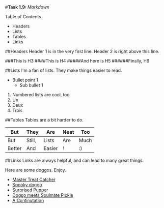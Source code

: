 #**Task 1.9:** *Markdown*



Table of Contents  
* Headers
* Lists
* Tables
* Links

##Headers
Header 1 is in the very first line. Header 2 is right above this line.

###This is H3
####This is H4
#####And here is H5
######Finally, H6

##Lists
I'm a fan of lists. They make things easier to read.
* Bullet point 1
  * Sub bullet 1
  
1. Numbered lists are cool, too
  2. Un
  3. Deux
  4. Trois
  
##Tables
Tables are a bit harder to do. 

But | They | Are | Neat | Too 
--- | --- | --- | --- | --- 
But | Still, | Lists | Are | Much
Better | And | Easier| ! | :)

##Links
Links are always helpful, and can lead to many great things.

Here are some doggos. Enjoy.

* [Master Treat Catcher](http://i.imgur.com/X5mEHdj.gifv)
* [Spooky doggo](http://i.imgur.com/229dEoi.gifv)
* [Surprised Pupper](http://i.imgur.com/5N8nYOp.gifv)
* [Doggo meets Soulmate Pickle](http://i.imgur.com/oCWt4Wh.gifv)
* [A Continutation](http://i.imgur.com/Es8FioK.gifv)
